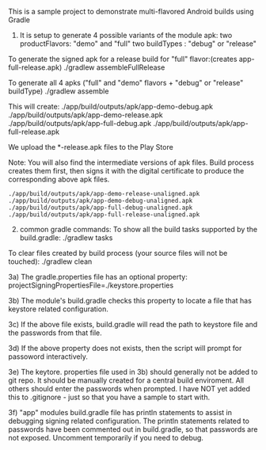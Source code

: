 This is a sample project to demonstrate multi-flavored Android builds using Gradle

1) It is setup to generate 4 possible variants of the module apk: 
	two productFlavors: "demo" and "full"
	two buildTypes : "debug" or "release"

To generate the signed apk for a release build for "full" flavor:(creates app-full-release.apk)
	./gradlew assembleFullRelease

To generate all 4 apks ("full" and "demo" flavors + "debug" or "release" buildType)
	./gradlew assemble

This will create:
	./app/build/outputs/apk/app-demo-debug.apk
	./app/build/outputs/apk/app-demo-release.apk
	./app/build/outputs/apk/app-full-debug.apk
	./app/build/outputs/apk/app-full-release.apk

We upload the *-release.apk files to the Play Store

Note:
You will also find the intermediate versions of apk files. 
Build process creates them first, then signs it with the digital certificate to produce the corresponding above apk files.
 
	./app/build/outputs/apk/app-demo-release-unaligned.apk
	./app/build/outputs/apk/app-demo-debug-unaligned.apk
	./app/build/outputs/apk/app-full-debug-unaligned.apk
	./app/build/outputs/apk/app-full-release-unaligned.apk

2) common gradle commands:
To show all the build tasks supported by the build.gradle:
	./gradlew tasks

To clear files created by build process (your source files will not be touched):
	./gradlew clean


3a) The gradle.properties file has an optional property:
	projectSigningPropertiesFile=./keystore.properties

3b) The module's build.gradle checks this property to locate a file that has keystore related configuration.

3c) If the above file exists, build.gradle will read the path to keystore file and the passwords from that file.

3d) If the above property does not exists, then the script will prompt for passoword interactively.

3e) The keytore. properties file used in 3b) should generally not be added to git repo. It should be manually created for a central build enviroment. All others should enter the passwords when prompted.
I have NOT yet added this to .gitignore - just so that you have a sample to start with.

3f) "app" modules build.gradle file has println statements to assist in debugging signing related configuration.
The println statements related to passwords have been commented out in build.gradle, so that passwords are not exposed. Uncomment temporarily if you need to debug.


